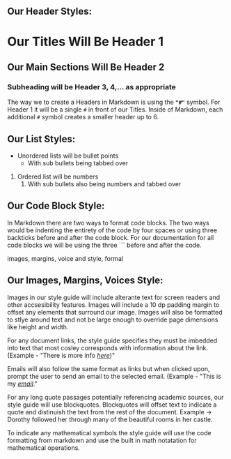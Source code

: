 
## Our Header Styles:

# Our Titles Will Be Header 1
## Our Main Sections Will Be Header 2
### Subheading will be Header 3, 4,... as appropriate
The way we to create a Headers in Markdown is using the **``"#"``** symbol. For Header 1 it will be a single ``#`` in front of our Titles. Inside of Markdown, each additional ``#`` symbol creates a smaller header up to 6. 

## Our List Styles:
- Unordered lists will be bullet points
	- With sub bullets being tabbed over

1. Ordered list will be numbers
	1. With sub bullets also being numbers and tabbed over

## Our Code Block Style:
In Markdown there are two ways to format code blocks. The two ways would be indenting the entirety of the code by four spaces or using three backticks before and after the code block. For our documentation for all code blocks we will be using the three \``` before and after the code.

images, margins, voice and style, formal

## Our Images, Margins, Voices Style:

Images in our style guide will include alterante text for screen readers and other accsesibility features. Images will include a 10 dp padding margin to offset any elements that surround our image. Images will also be formatted to stlye around text and not be large enough to override page dimensions like height and width. 

For any document links, the style guide specifies they must be imbedded into text that most cosley corresponds with information about the link. (Example - "There is more info *[here](https://github.com/Drew-Watson-117/Tech-Comm-User-Manual/blob/master/Style%20Guide.md)*)" 

Emails will also follow the same format as links but when clicked upon, prompt the user to send an email to the selected email. (Example - "This is my *[email](mailto:dummyemail@email.com)*."

For any long quote passages potentially referencing academic sources, our style guide will use blockquotes. Blockquotes will offset text to indicate a quote and distinuish the text from the rest of the document. Example -> Dorothy followed her through many of the beautiful rooms in her castle.

To indicate any mathematical symbols the style guide will use the code formatting from markdown and use the built in math notatation for mathematical operations. 

